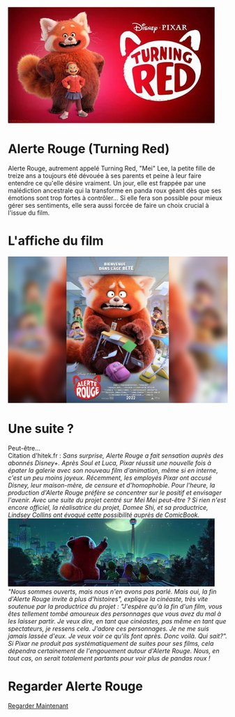 <img src="Alerte Rouge Logo A.png"/>
<h1>Alerte Rouge (Turning Red)</h1>
Alerte Rouge, autrement appelé Turning Red, "Mei" Lee, la petite fille de treize ans a toujours été dévouée à ses parents et peine à leur faire entendre ce qu'elle désire vraiment. Un jour, elle est frappée par une malédiction ancestrale qui la transforme en panda roux géant dès que ses émotions sont trop fortes à contrôler... Si elle fera son possible pour mieux gérer ses sentiments, elle sera aussi forcée de faire un choix crucial à l'issue du film. 

# L'affiche du film
<img src="Alerte Rouge Logo D.png">

# Une suite ?
Peut-être...<br>
Citation d'hitek.fr : <i>Sans surprise, Alerte Rouge a fait sensation auprès des abonnés Disney+. Après Soul et Luca, Pixar réussit une nouvelle fois à épater la galerie avec son nouveau film d'animation, même si en interne, c'est un peu moins joyeux. Récemment, les employés Pixar ont accusé Disney, leur maison-mère, de censure et d'homophobie. Pour l'heure, la production d'Alerte Rouge préfère se concentrer sur le positif et envisager l'avenir. Avec une suite du projet centré sur Mei Mei peut-être ? Si rien n'est encore officiel, la réalisatrice du projet, Domee Shi, et sa productrice, Lindsey Collins ont évoqué cette possibilité auprès de ComicBook.
<img src="Alerte Rouge Logo C.png"></img>
<br>"Nous sommes ouverts, mais nous n'en avons pas parlé. Mais oui, la fin d'Alerte Rouge invite à plus d'histoires", explique la cinéaste, très vite soutenue par la productrice du projet : "J'espère qu'à la fin d'un film, vous êtes tellement tombé amoureux des personnages que vous avez du mal à les laisser partir. Je veux dire, en tant que cinéastes, pas même en tant que spectateurs, je ressens cela. J'adore ces personnages. Je ne me suis jamais lassée d'eux. Je veux voir ce qu'ils font après. Donc voilà. Qui sait?". Si Pixar ne produit pas systématiquement de suites pour ses films, cela dépendra certainement de l'engouement autour d'Alerte Rouge. Nous, en tout cas, on serait totalement partants pour voir plus de pandas roux !</i>

# Regarder Alerte Rouge
<a href="https://www.disneyplus.com/fr-fr/movies/_/4mFPCXJi7N2m">Regarder Maintenant</a>
